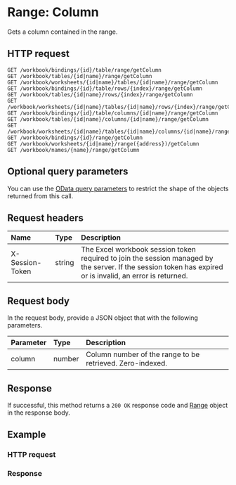 # Range: Column

Gets a column contained in the range.
## HTTP request
```http
GET /workbook/bindings/{id}/table/range/getColumn
GET /workbook/tables/{id|name}/range/getColumn
GET /workbook/worksheets/{id|name}/tables/{id|name}/range/getColumn
GET /workbook/bindings/{id}/table/rows/{index}/range/getColumn
GET /workbook/tables/{id|name}/rows/{index}/range/getColumn
GET /workbook/worksheets/{id|name}/tables/{id|name}/rows/{index}/range/getColumn
GET /workbook/bindings/{id}/table/columns/{id|name}/range/getColumn
GET /workbook/tables/{id|name}/columns/{id|name}/range/getColumn
GET /workbook/worksheets/{id|name}/tables/{id|name}/columns/{id|name}/range/getColumn
GET /workbook/bindings/{id}/range/getColumn
GET /workbook/worksheets/{id|name}/range({address})/getColumn
GET /workbook/names/{name}/range/getColumn
```
## Optional query parameters
You can use the [OData query parameters](odata-optional-query-parameters.md) to restrict the shape of the objects returned from this call.
## Request headers
| Name       | Type | Description|
|:-----------|:------|:----------|
| X-Session-Token   | string  | The Excel workbook session token required to join the session managed by the server. If the session token has expired or is invalid, an error is returned.|

## Request body
In the request body, provide a JSON object that with the following parameters.

| Parameter	   | Type	|Description|
|:---------------|:--------|:-----------|
|column|number|Column number of the range to be retrieved. Zero-indexed.|

## Response
If successful, this method returns a `200 OK` response code and [Range](../resources/range.md) object in the response body.
## Example
### HTTP request
### Response
